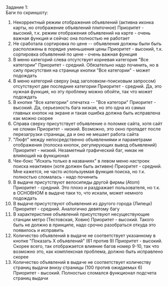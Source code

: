 <p> Задание 1: <br> 
Баги по скриншоту:

1. Некорректный режим отображения объявлений (активна иконка карты, но отображение объявлений плиточное)
    Приоритет - высокий, т.к. режим отображения объявлений на карте - очень важная функция и сейчас она полностью не работает
2. Не сработала сортировка по цене -- объявления должны были быть расположены в порядке уменьшения цены
    Приоритет - высокий, т.к. сортировка объявлений по цене - очень важная функция
3. В меню категорий слева отсутствует корневая категория "Все категории"
    Приоритет - средний. Обязательно надо починить, но в силу присутствия на странице кнопки "Все категории" - может подождать
4. В меню категорий сверху (над заголовком-поисковым запросом) отсутствуют две последние категории
    Приоритет - средний. Да, это нужная функция, но эту проблему можно обойти, так что может подождать
5. В кнопке "Все категории" опечатка -- "Все категори"
    Приоритет - высокий. Да, серьезность бага низкая, но это одна из самых главных кнопок на экране и такая ошибка должна быть исправлена как можно скорее
6. Справа сверху присутствует объявление о поломке сайта, хотя сайт не сломан
    Приоритет - низкий. Возможно, это окно пропадет после перезагрузки страницы, да и оно не мешает работа сайта
7. "Люфт" между непосредственно объявлениями и параметрами отображения (полоска кнопок, регулирующих вывод объявлений)
    Приоритет - низкий. Незаметный графический баг, никак не влияющий на функционал
8. Чек-бокс "Искать только в названиях" в левом меню настроек поиска неактивен (хотя должен быть активен)
    Приоритет - средний. Мне кажется, не часто используемая функция поиска, но т.к. полностью сломалась - надо починить
9. В выдаче присутствуют велосипеды другой фирмы (Atom)
    Приоритет - средний. Это плохо и раздражает пользователя, но т.к. в ОСНОВНОМ в выдаче таки то, что искали, может немного подождать
10. В выдаче присутствуют объявления из другого города (Липецк)
    Приоритет - средний. Аналогично девятому багу
11. В характеристике объявлений присутствуют несуществующие станции метро (Тестовская, Ховин)
    Приоритет - высокий. Такого быть не должно в принципе, надо срочно разобраться откуда это появилось и исправить
12. Количество объявлений в выдаче не соответствует указанному в кнопке "Показать Х объявлений" (61 против 9)
    Приоритет - высокий. Скорее всего, так отображается влияние багов номер 9-10, так что возможно это, как комплексная проблема, должно быть исправлено скорее
13. Количество объявлений в выдаче не соответствует количеству страниц выдачи внизу страницы (100 против ожидаемых 6)
    Приоритет - высокий. Полностью сломался функционал подсчета страниц выдачи
</p>